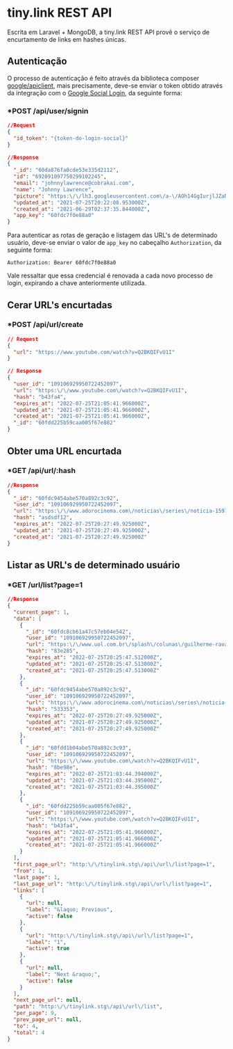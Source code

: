 # tiny.link REST API
Escrita em Laravel + MongoDB, a tiny.link REST API provê o serviço de encurtamento de links em hashes únicas.


## Autenticação
O processo de autenticação é feito através da biblioteca composer [google/apiclient](https://packagist.org/packages/google/apiclient), mais precisamente, deve-se enviar o token obtido através da integração com o [Google Social Login](https://developers.google.com/identity/sign-in/web/sign-in), da seguinte forma:
### *POST /api/user/signin
```json
//Request
{
  "id_token": "{token-do-login-social}"
}

//Response
{
  "_id": "60da876fa0cde53e335d2112",
  "id": "692091097750299102245",
  "email": "johnnylawrence@cobrakai.com",
  "name": "Johnny Lawrence",
  "picture": "https:\/\/lh3.googleusercontent.com\/a-\/AOh14GgIurjlJZaNXmIrBs2VvnAfgyUWuihOKNs-l4sQVg=s96-c",
  "updated_at": "2021-07-25T20:22:08.953000Z",
  "created_at": "2021-06-29T02:37:35.844000Z",
  "app_key": "60fdc7f0e88a0"
}
```
 Para autenticar as rotas de geração e listagem das URL's de determinado usuário, deve-se enviar o valor de `app_key` no cabeçalho `Authorization`, da seguinte forma:
```
Authorization: Bearer 60fdc7f0e88a0
```
Vale ressaltar que essa credencial é renovada a cada novo processo de login, expirando a chave anteriormente utilizada.

## Cerar URL's encurtadas
### *POST /api/url/create
```json
// Request
{
  "url": "https://www.youtube.com/watch?v=Q2BKQIFvU1I"
}

// Response
{
  "user_id": "109106929950722452097",
  "url": "https:\/\/www.youtube.com\/watch?v=Q2BKQIFvU1I",
  "hash": "b43fa4",
  "expires_at": "2022-07-25T21:05:41.966000Z",
  "updated_at": "2021-07-25T21:05:41.966000Z",
  "created_at": "2021-07-25T21:05:41.966000Z",
  "_id": "60fdd225b59caa005f67e882"
}
```

## Obter uma URL encurtada
### *GET /api/url/:hash
```json
//Response
{
  "_id": "60fdc9454abe570a892c3c92",
  "user_id": "109106929950722452097",
  "url": "https:\/\/www.adorocinema.com\/noticias\/series\/noticia-159757\/",
  "hash": "asdsdf12",
  "expires_at": "2022-07-25T20:27:49.925000Z",
  "updated_at": "2021-07-25T20:27:49.925000Z",
  "created_at": "2021-07-25T20:27:49.925000Z"
}
```

## Listar as URL's de determinado usuário
### *GET /url/list?page=1
```json
//Response
{
  "current_page": 1,
  "data": [
    {
      "_id": "60fdc8cb61a47c57eb04e542",
      "user_id": "109106929950722452097",
      "url": "https:\/\/www.uol.com.br\/splash\/colunas\/guilherme-ravache\/2021\/07\/22\/netflix-lancara-games-de-series-como-stranger-things-para-voltar-a-crescer.htm",
      "hash": "83e285",
      "expires_at": "2022-07-25T20:25:47.512000Z",
      "updated_at": "2021-07-25T20:25:47.513000Z",
      "created_at": "2021-07-25T20:25:47.513000Z"
    },
    {
      "_id": "60fdc9454abe570a892c3c92",
      "user_id": "109106929950722452097",
      "url": "https:\/\/www.adorocinema.com\/noticias\/series\/noticia-159757\/",
      "hash": "533353",
      "expires_at": "2022-07-25T20:27:49.925000Z",
      "updated_at": "2021-07-25T20:27:49.925000Z",
      "created_at": "2021-07-25T20:27:49.925000Z"
    },
    {
      "_id": "60fdd1b04abe570a892c3c93",
      "user_id": "109106929950722452097",
      "url": "https:\/\/www.youtube.com\/watch?v=Q2BKQIFvU1I",
      "hash": "8be98e",
      "expires_at": "2022-07-25T21:03:44.394000Z",
      "updated_at": "2021-07-25T21:03:44.395000Z",
      "created_at": "2021-07-25T21:03:44.395000Z"
    },
    {
      "_id": "60fdd225b59caa005f67e882",
      "user_id": "109106929950722452097",
      "url": "https:\/\/www.youtube.com\/watch?v=Q2BKQIFvU1I",
      "hash": "b43fa4",
      "expires_at": "2022-07-25T21:05:41.966000Z",
      "updated_at": "2021-07-25T21:05:41.966000Z",
      "created_at": "2021-07-25T21:05:41.966000Z"
    }
  ],
  "first_page_url": "http:\/\/tinylink.stg\/api\/url\/list?page=1",
  "from": 1,
  "last_page": 1,
  "last_page_url": "http:\/\/tinylink.stg\/api\/url\/list?page=1",
  "links": [
    {
      "url": null,
      "label": "&laquo; Previous",
      "active": false
    },
    {
      "url": "http:\/\/tinylink.stg\/api\/url\/list?page=1",
      "label": "1",
      "active": true
    },
    {
      "url": null,
      "label": "Next &raquo;",
      "active": false
    }
  ],
  "next_page_url": null,
  "path": "http:\/\/tinylink.stg\/api\/url\/list",
  "per_page": 9,
  "prev_page_url": null,
  "to": 4,
  "total": 4
}
```

